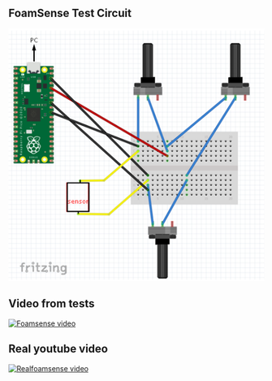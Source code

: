 ## FoamSense Test Circuit
![alt text](https://github.com/riatorz/foamsense-simulation/blob/master/fritzing_foamsense.png?raw=true)
## Video from tests
[![Foamsense video](https://img.youtube.com/vi/HHHOBQmwigU/0.jpg)](https://www.youtube.com/watch?v=HHHOBQmwigU)
## Real youtube video
[![Realfoamsense video](https://img.youtube.com/vi/g2jn5jNUQ2E/0.jpg)](https://www.youtube.com/watch?v=g2jn5jNUQ2E)
